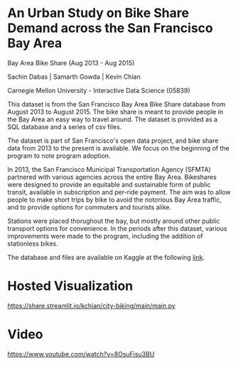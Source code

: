 # An Urban Study on Bike Share Demand across the San Francisco Bay Area

Bay Area Bike Share (Aug 2013 - Aug 2015)

Sachin Dabas | Samarth Gowda | Kevin Chian

Carnegie Mellon University - Interactive Data Science (05839)

This dataset is from the San Francisco Bay Area Bike Share database from August 2013 to August 2015. The bike share is meant to provide people in the Bay Area an easy way to travel around. The dataset is provided as a SQL database and a series of csv files.

The dataset is part of San Francisco's open data project, and bike share data from 2013 to the present is available. We focus on the beginning of the program to note program adoption.

In 2013, the San Francisco Municipal Transportation Agency (SFMTA) partnered with various agencies across the entire Bay Area. Bikeshares were designed to provide an equitable and sustainable form of public transit, available in subscription and per-ride payment. The aim was to allow people to make short trips by bike to avoid the notorious Bay Area traffic, and to provide options for commuters and tourists alike.

Stations were placed thorughout the bay, but mostly around other public transport options for convenience. In the periods after this dataset, various improvements were made to the program, including the addition of stationless bikes.

The database and files are available on Kaggle at the following [link](https://www.kaggle.com/benhamner/sf-bay-area-bike-share).

# Hosted Visualization
https://share.streamlit.io/kchian/city-biking/main/main.py

# Video
https://www.youtube.com/watch?v=8OsuFisu3BU

